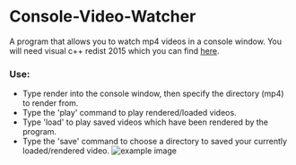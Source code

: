 # Console-Video-Watcher
A program that allows you to watch mp4 videos in a console window. You will need visual c++ redist 2015 which you can find [here](https://www.microsoft.com/en-us/download/details.aspx?id=48145).

### Use:
- Type render into the console window, then specify the directory (mp4) to render from. 
- Type the 'play' command to play rendered/loaded videos.
- Type 'load' to play saved videos which have been rendered by the program.
- Type the 'save' command to choose a directory to saved your currently loaded/rendered video. 
![example image](https://cdn.discordapp.com/attachments/690305721845547048/825885744529801257/unknown.png)
